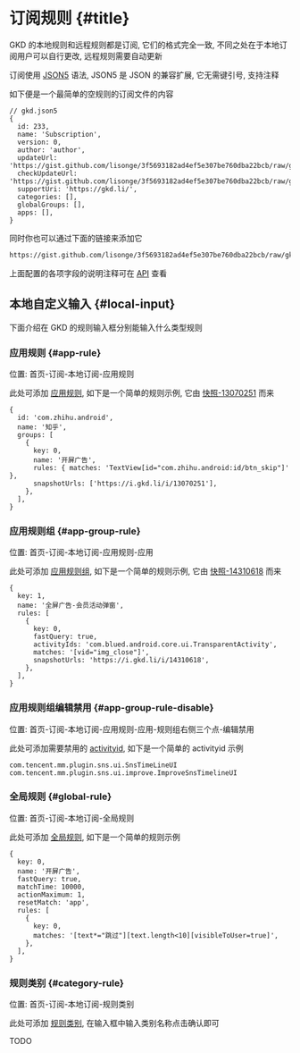 # 订阅规则 {#title}

GKD 的本地规则和远程规则都是订阅, 它们的格式完全一致, 不同之处在于本地订阅用户可以自行更改, 远程规则需要自动更新

订阅使用 [JSON5](https://json5.org/) 语法, JSON5 是 JSON 的兼容扩展, 它无需键引号, 支持注释

如下便是一个最简单的空规则的订阅文件的内容

```json5
// gkd.json5
{
  id: 233,
  name: 'Subscription',
  version: 0,
  author: 'author',
  updateUrl: 'https://gist.github.com/lisonge/3f5693182ad4ef5e307be760dba22bcb/raw/gkd.json5',
  checkUpdateUrl: 'https://gist.github.com/lisonge/3f5693182ad4ef5e307be760dba22bcb/raw/gkd.json5',
  supportUri: 'https://gkd.li/',
  categories: [],
  globalGroups: [],
  apps: [],
}
```

同时你也可以通过下面的链接来添加它

```txt
https://gist.github.com/lisonge/3f5693182ad4ef5e307be760dba22bcb/raw/gkd.json5
```

上面配置的各项字段的说明注释可在 [API](/api/interfaces/RawSubscription) 查看

## 本地自定义输入 {#local-input}

下面介绍在 GKD 的规则输入框分别能输入什么类型规则

### 应用规则 {#app-rule}

位置: 首页-订阅-本地订阅-应用规则

<GImg src="https://e.gkd.li/76d0bc58-de43-416d-9454-f980e8075660" max-w="[min(375px,100%)]" />

此处可添加 [应用规则](/api/interfaces/RawApp), 如下是一个简单的规则示例, 它由 [快照-13070251](https://i.gkd.li/i/13070251?gkd=VGV4dFZpZXdbaWQ9ImNvbS56aGlodS5hbmRyb2lkOmlkL2J0bl9za2lwIl0) 而来

```json5
{
  id: 'com.zhihu.android',
  name: '知乎',
  groups: [
    {
      key: 0,
      name: '开屏广告',
      rules: { matches: 'TextView[id="com.zhihu.android:id/btn_skip"]' },
      snapshotUrls: ['https://i.gkd.li/i/13070251'],
    },
  ],
}
```

### 应用规则组 {#app-group-rule}

位置: 首页-订阅-本地订阅-应用规则-应用

<GImg src="https://e.gkd.li/6497fe09-b019-46b9-8157-d4b21809b4fc" max-w="[min(375px,100%)]" />

此处可添加 [应用规则组](/api/interfaces/RawAppGroup), 如下是一个简单的规则示例, 它由 [快照-14310618](https://i.gkd.li/i/14310618?gkd=W3ZpZD0iaW1nX2Nsb3NlIl0) 而来

```json5
{
  key: 1,
  name: '全屏广告-会员活动弹窗',
  rules: [
    {
      key: 0,
      fastQuery: true,
      activityIds: 'com.blued.android.core.ui.TransparentActivity',
      matches: '[vid="img_close"]',
      snapshotUrls: 'https://i.gkd.li/i/14310618',
    },
  ],
}
```

### 应用规则组编辑禁用 {#app-group-rule-disable}

位置: 首页-订阅-本地订阅-应用规则-应用-规则组右侧三个点-编辑禁用

<GImg src="https://e.gkd.li/8af0bc31-8a23-4342-b2f3-7a9378f9e094" max-w="[min(375px,100%)]" />

此处可添加需要禁用的 [activityid](/api/interfaces/RawAppRule#activityids), 如下是一个简单的 activityid 示例

```json5
com.tencent.mm.plugin.sns.ui.SnsTimeLineUI
com.tencent.mm.plugin.sns.ui.improve.ImproveSnsTimelineUI
```

### 全局规则 {#global-rule}

位置: 首页-订阅-本地订阅-全局规则

<GImg src="https://e.gkd.li/f51545c0-d3aa-4ec7-87eb-adf927023640" max-w="[min(375px,100%)]" />

此处可添加 [全局规则](/api/interfaces/RawGlobalRule), 如下是一个简单的规则示例

```json5
{
  key: 0,
  name: '开屏广告',
  fastQuery: true,
  matchTime: 10000,
  actionMaximum: 1,
  resetMatch: 'app',
  rules: [
    {
      key: 0,
      matches: '[text*="跳过"][text.length<10][visibleToUser=true]',
    },
  ],
}
```

### 规则类别 {#category-rule}

位置: 首页-订阅-本地订阅-规则类别

<GImg src="https://e.gkd.li/6784867c-4fa9-4a06-abf7-b332ba2945de" max-w="[min(375px,100%)]" />

此处可添加 [规则类别](/api/interfaces/RawCategory), 在输入框中输入类别名称点击确认即可

TODO
